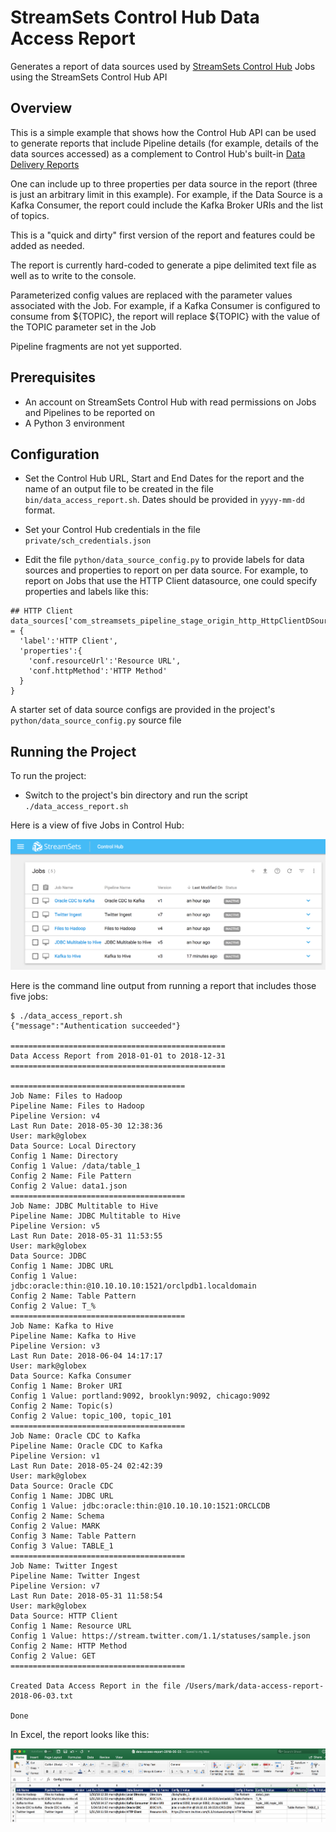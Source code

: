 # StreamSets Control Hub Data Access Report

Generates a report of data sources used by [StreamSets Control Hub](https://streamsets.com/products/sch) Jobs using the StreamSets Control Hub API

## Overview
This is a simple example that shows how the Control Hub API can be used to generate reports that include Pipeline details (for example, details of the data sources accessed) as a complement to Control Hub's built-in [Data Delivery Reports](https://streamsets.com/documentation/controlhub/latest/help/index.html#controlhub/UserGuide/Reports/DeliveryReports_title.html#concept_xkf_v34_ndb)

One can include up to three properties per data source in the report (three is just an arbitrary limit in this example).  For example,  if the Data Source is a Kafka Consumer, the report could include the Kafka Broker URIs and the list of topics.

This is a "quick and dirty" first version of the report and features could be added as needed.

The report is currently hard-coded to generate a pipe delimited text file as well as to write to the console.

Parameterized config values are replaced with the parameter values associated with the Job.  For example, if a Kafka Consumer is configured to consume from ${TOPIC},  the report will replace ${TOPIC} with the value of the TOPIC parameter set in the Job  

Pipeline fragments are not yet supported. 

## Prerequisites

* An account on StreamSets Control Hub with read permissions on Jobs and Pipelines to be reported on
* A Python 3 environment

## Configuration
* Set the Control Hub URL, Start and End Dates for the report and the name of an output file to be created in the file ```bin/data_access_report.sh```.  Dates should be provided in ```yyyy-mm-dd``` format. 

* Set your Control Hub credentials in the file ```private/sch_credentials.json```

* Edit the file ```python/data_source_config.py``` to provide labels for data sources and properties to report on per data source.  For example, to report on Jobs that use the HTTP Client datasource, one could specify properties and labels like this: 

``` 
## HTTP Client 
data_sources['com_streamsets_pipeline_stage_origin_http_HttpClientDSource'] = {
  'label':'HTTP Client',
  'properties':{
    'conf.resourceUrl':'Resource URL',
    'conf.httpMethod':'HTTP Method'
  }
}
```

A starter set of data source configs are provided in the project's ```python/data_source_config.py``` source file

## Running the Project
To run the project:

* Switch to the project's bin directory and run the script ```./data_access_report.sh```

Here is a view of five Jobs in Control Hub:

![Job List](images/job-list.png)


Here is the command line output from running a report that includes those five jobs:

```
$ ./data_access_report.sh
{"message":"Authentication succeeded"}

================================================
Data Access Report from 2018-01-01 to 2018-12-31
================================================

=======================================
Job Name: Files to Hadoop
Pipeline Name: Files to Hadoop
Pipeline Version: v4
Last Run Date: 2018-05-30 12:38:36
User: mark@globex
Data Source: Local Directory
Config 1 Name: Directory
Config 1 Value: /data/table_1
Config 2 Name: File Pattern
Config 2 Value: data1.json
=======================================
Job Name: JDBC Multitable to Hive
Pipeline Name: JDBC Multitable to Hive
Pipeline Version: v5
Last Run Date: 2018-05-31 11:53:55
User: mark@globex
Data Source: JDBC
Config 1 Name: JDBC URL
Config 1 Value: jdbc:oracle:thin:@10.10.10.10:1521/orclpdb1.localdomain
Config 2 Name: Table Pattern
Config 2 Value: T_%
=======================================
Job Name: Kafka to Hive
Pipeline Name: Kafka to Hive
Pipeline Version: v3
Last Run Date: 2018-06-04 14:17:17
User: mark@globex
Data Source: Kafka Consumer
Config 1 Name: Broker URI
Config 1 Value: portland:9092, brooklyn:9092, chicago:9092
Config 2 Name: Topic(s)
Config 2 Value: topic_100, topic_101
=======================================
Job Name: Oracle CDC to Kafka
Pipeline Name: Oracle CDC to Kafka
Pipeline Version: v1
Last Run Date: 2018-05-24 02:42:39
User: mark@globex
Data Source: Oracle CDC
Config 1 Name: JDBC URL
Config 1 Value: jdbc:oracle:thin:@10.10.10.10:1521:ORCLCDB
Config 2 Name: Schema
Config 2 Value: MARK
Config 3 Name: Table Pattern
Config 3 Value: TABLE_1
=======================================
Job Name: Twitter Ingest
Pipeline Name: Twitter Ingest
Pipeline Version: v7
Last Run Date: 2018-05-31 11:58:54
User: mark@globex
Data Source: HTTP Client
Config 1 Name: Resource URL
Config 1 Value: https://stream.twitter.com/1.1/statuses/sample.json
Config 2 Name: HTTP Method
Config 2 Value: GET
=======================================

Created Data Access Report in the file /Users/mark/data-access-report-2018-06-03.txt

Done
```

In Excel, the report looks like this:

![Example Report](images/example-report.png)


